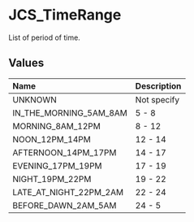 # JCS_TimeRange

List of period of time.

## Values

| Name                   | Description |
|:-----------------------|:------------|
| UNKNOWN                | Not specify |
| IN_THE_MORNING_5AM_8AM | 5 - 8       |
| MORNING_8AM_12PM       | 8 - 12      |
| NOON_12PM_14PM         | 12 - 14     |
| AFTERNOON_14PM_17PM    | 14 - 17     |
| EVENING_17PM_19PM      | 17 - 19     |
| NIGHT_19PM_22PM        | 19 - 22     |
| LATE_AT_NIGHT_22PM_2AM | 22 - 24     |
| BEFORE_DAWN_2AM_5AM    | 24 - 5      |
